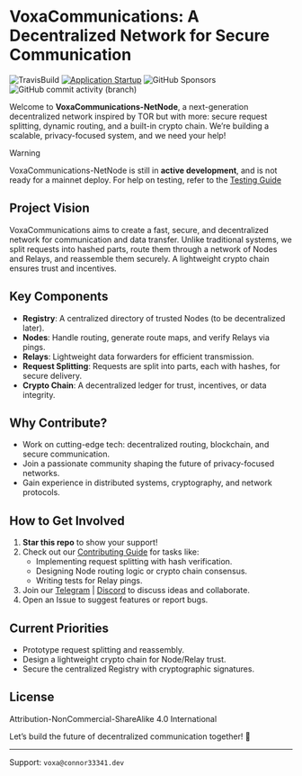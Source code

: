 # VoxaCommunications: A Decentralized Network for Secure Communication

![TravisBuild](https://app.travis-ci.com/Voxa-Communications/VoxaCommunications-NetNode.svg)
[![Application Startup](https://github.com/Voxa-Communications/VoxaCommunications-NetNode/actions/workflows/test-run.yml/badge.svg)](https://github.com/Voxa-Communications/VoxaCommunications-NetNode/actions/workflows/test-run.yml)
![GitHub Sponsors](https://img.shields.io/github/sponsors/Voxa-Communications)
![GitHub commit activity (branch)](https://img.shields.io/github/commit-activity/t/Voxa-Communications/VoxaCommunications-NetNode/dev)


<!--shields generated with shields.io-->

Welcome to **VoxaCommunications-NetNode**, a next-generation decentralized network inspired by TOR but with more: secure request splitting, dynamic routing, and a built-in crypto chain. We’re building a scalable, privacy-focused system, and we need your help!

> [!WARNING]
> VoxaCommunications-NetNode is still in **active development**, and is not ready for a mainnet deploy. For help on testing, refer to the [Testing Guide](TESTING.md)

## Project Vision
VoxaCommunications aims to create a fast, secure, and decentralized network for communication and data transfer. Unlike traditional systems, we split requests into hashed parts, route them through a network of Nodes and Relays, and reassemble them securely. A lightweight crypto chain ensures trust and incentives.

## Key Components
- **Registry**: A centralized directory of trusted Nodes (to be decentralized later).
- **Nodes**: Handle routing, generate route maps, and verify Relays via pings.
- **Relays**: Lightweight data forwarders for efficient transmission.
- **Request Splitting**: Requests are split into parts, each with hashes, for secure delivery.
- **Crypto Chain**: A decentralized ledger for trust, incentives, or data integrity.

## Why Contribute?
- Work on cutting-edge tech: decentralized routing, blockchain, and secure communication.
- Join a passionate community shaping the future of privacy-focused networks.
- Gain experience in distributed systems, cryptography, and network protocols.

## How to Get Involved
1. **Star this repo** to show your support!
2. Check out our [Contributing Guide](CONTRIBUTING.md) for tasks like:
   - Implementing request splitting with hash verification.
   - Designing Node routing logic or crypto chain consensus.
   - Writing tests for Relay pings.
3. Join our [Telegram](https://t.me/voxacommunications) | [Discord](https://discord.gg/EDtPX5E4D4) to discuss ideas and collaborate.
4. Open an Issue to suggest features or report bugs.

## Current Priorities
- Prototype request splitting and reassembly.
- Design a lightweight crypto chain for Node/Relay trust.
- Secure the centralized Registry with cryptographic signatures.

## License
Attribution-NonCommercial-ShareAlike 4.0 International

Let’s build the future of decentralized communication together! 🚀

---
Support: `voxa@connor33341.dev`